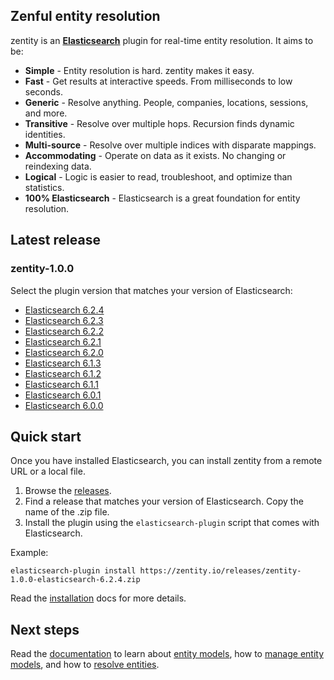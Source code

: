 ## <a name="overview">Zenful entity resolution</a>

zentity is an **[Elasticsearch](https://www.elastic.co/products/elasticsearch)** plugin for real-time entity
resolution. It aims to be:

- **Simple** - Entity resolution is hard. zentity makes it easy.
- **Fast** - Get results at interactive speeds. From milliseconds to low seconds.
- **Generic** - Resolve anything. People, companies, locations, sessions, and more.
- **Transitive** - Resolve over multiple hops. Recursion finds dynamic identities.
- **Multi-source** - Resolve over multiple indices with disparate mappings.
- **Accommodating** - Operate on data as it exists. No changing or reindexing data.
- **Logical** - Logic is easier to read, troubleshoot, and optimize than statistics.
- **100% Elasticsearch** - Elasticsearch is a great foundation for entity resolution.


## <a name="latest-release">Latest release</a>


### zentity-1.0.0

Select the plugin version that matches your version of Elasticsearch:

- [Elasticsearch 6.2.4](https://zentity.io/releases/zentity-1.0.0-elasticsearch-6.2.4.zip)
- [Elasticsearch 6.2.3](https://zentity.io/releases/zentity-1.0.0-elasticsearch-6.2.3.zip)
- [Elasticsearch 6.2.2](https://zentity.io/releases/zentity-1.0.0-elasticsearch-6.2.2.zip)
- [Elasticsearch 6.2.1](https://zentity.io/releases/zentity-1.0.0-elasticsearch-6.2.1.zip)
- [Elasticsearch 6.2.0](https://zentity.io/releases/zentity-1.0.0-elasticsearch-6.2.0.zip)
- [Elasticsearch 6.1.3](https://zentity.io/releases/zentity-1.0.0-elasticsearch-6.1.3.zip)
- [Elasticsearch 6.1.2](https://zentity.io/releases/zentity-1.0.0-elasticsearch-6.1.2.zip)
- [Elasticsearch 6.1.1](https://zentity.io/releases/zentity-1.0.0-elasticsearch-6.1.1.zip)
- [Elasticsearch 6.0.1](https://zentity.io/releases/zentity-1.0.0-elasticsearch-6.0.1.zip)
- [Elasticsearch 6.0.0](https://zentity.io/releases/zentity-1.0.0-elasticsearch-6.0.0.zip)


## <a name="quick-start">Quick start</a>

Once you have installed Elasticsearch, you can install zentity from a remote URL or a local file.

1. Browse the [releases](/releases).
2. Find a release that matches your version of Elasticsearch. Copy the name of the .zip file.
3. Install the plugin using the `elasticsearch-plugin` script that comes with Elasticsearch.

Example:

`elasticsearch-plugin install https://zentity.io/releases/zentity-1.0.0-elasticsearch-6.2.4.zip`

Read the [installation](/docs/installation) docs for more details.

## <a name="next-steps">Next steps</a>

Read the [documentation](/docs) to learn about [entity models](/docs/entity-models),
how to [manage entity models](/docs/rest-apis/models-api), and how to [resolve entities](/docs/rest-apis/resolution-api).
